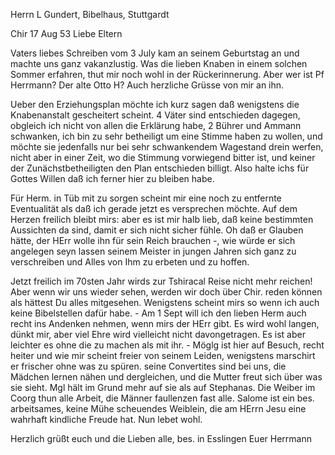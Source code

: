 Herrn L Gundert, Bibelhaus, Stuttgardt

 Chir 17 Aug 53
Liebe Eltern

Vaters liebes Schreiben vom 3 July kam an seinem Geburtstag an und machte uns ganz vakanzlustig. Was die lieben Knaben in einem solchen Sommer erfahren, thut mir noch wohl in der Rückerinnerung. Aber wer ist Pf Herrmann? Der alte Otto H? Auch herzliche Grüsse von mir an ihn.

Ueber den Erziehungsplan möchte ich kurz sagen daß wenigstens die Knabenanstalt gescheitert scheint. 4 Väter sind entschieden dagegen, obgleich ich nicht von allen die Erklärung habe, 2 Bührer und Ammann schwanken, ich bin zu sehr betheiligt um eine Stimme haben zu wollen, und möchte sie jedenfalls nur bei sehr schwankendem Wagestand drein werfen, nicht aber in einer Zeit, wo die Stimmung vorwiegend bitter ist, und keiner der Zunächstbetheiligten den Plan entschieden billigt. Also halte ichs für Gottes Willen daß ich ferner hier zu bleiben habe.

Für Herm. in Tüb mit zu sorgen scheint mir eine noch zu entfernte Eventualität als daß ich gerade jetzt es versprechen möchte. Auf dem Herzen freilich bleibt mirs: aber es ist mir halb lieb, daß keine bestimmten Aussichten da sind, damit er sich nicht sicher fühle. Oh daß er Glauben hätte, der HErr wolle ihn für sein Reich brauchen -, wie würde er sich angelegen seyn lassen seinem Meister in jungen Jahren sich ganz zu verschreiben und Alles von Ihm zu erbeten und zu hoffen.

Jetzt freilich im 70sten Jahr wirds zur Tshiracal Reise nicht mehr reichen! Aber wenn wir uns wieder sehen, werden wir doch über Chir. reden können als hättest Du alles mitgesehen. Wenigstens scheint mirs so wenn ich auch keine Bibelstellen dafür habe. - Am 1 Sept will ich den lieben Herm auch recht ins Andenken nehmen, wenn mirs der HErr gibt. Es wird wohl langen, dünkt mir, aber viel Ehre wird vielleicht nicht davongetragen. Es ist aber leichter es ohne die zu machen als mit ihr. - Möglg ist hier auf Besuch, recht heiter und wie mir scheint freier von seinem Leiden, wenigstens marschirt er frischer ohne was zu spüren. seine Convertites sind bei uns, die Mädchen lernen nähen und dergleichen, und die Mutter freut sich über was sie sieht. Mgl hält im Grund mehr auf sie als auf Stephanas. Die Weiber im Coorg thun alle Arbeit, die Männer faullenzen fast alle. Salome ist ein bes. arbeitsames, keine Mühe scheuendes Weiblein, die am HErrn Jesu eine wahrhaft kindliche Freude hat. Nun lebet wohl.

Herzlich grüßt euch und die Lieben alle, bes. in Esslingen
 Euer Herrmann

